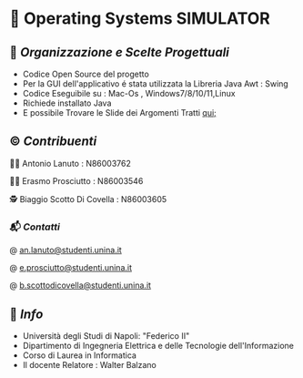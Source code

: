 # 🧩 Operating Systems SIMULATOR

## 📑 *Organizzazione e Scelte Progettuali*

- Codice Open Source del progetto
- Per la GUI dell'applicativo é stata utilizzata la Libreria Java Awt :  Swing
- Codice Eseguibile su : Mac-Os , Windows7/8/10/11,Linux
- Richiede installato Java
- E possibile Trovare le Slide dei Argomenti Tratti [qui;](https://balzanoslidesistemiopera.altervista.org/Slides_Sistemi_Operativi.pdf)

## ©️ *Contribuenti*

👨‍💼  Antonio Lanuto            : N86003762

🙎‍♂️  Erasmo Prosciutto         : N86003546

🕵  Biaggio Scotto Di Covella : N86003605




### 📬 *Contatti*

@ an.lanuto@studenti.unina.it

@ e.prosciutto@studenti.unina.it

@ b.scottodicovella@studenti.unina.it

## 🏬 *Info*

- Università degli Studi di Napoli: "Federico II" 
- Dipartimento di Ingegneria Elettrica e delle Tecnologie dell'Informazione
- Corso di Laurea in Informatica
- Il docente Relatore : Walter Balzano 
